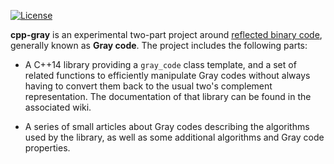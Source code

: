 [![License](http://img.shields.io/:license-mit-blue.svg)](http://doge.mit-license.org)

**cpp-gray** is an experimental two-part project around [reflected binary
code](https://en.wikipedia.org/wiki/Gray_code), generally known as **Gray
code**. The project includes the following parts:

* A C++14 library providing a `gray_code` class template, and a set of
related functions to efficiently manipulate Gray codes without always
having to convert them back to the usual two's complement representation.
The documentation of that library can be found in the associated wiki.

* A series of small articles about Gray codes describing the algorithms
used by the library, as well as some additional algorithms and Gray code
properties.
